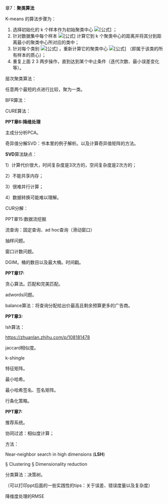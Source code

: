 章7：**聚类算法**



K-means 的算法步骤为：

1. 选择初始化的 k 个样本作为初始聚类中心 ![[公式]](https://www.zhihu.com/equation?tex=a%3D%7Ba_1%2Ca_2%2C%E2%80%A6a_k%7D) ；
2. 针对数据集中每个样本 ![[公式]](https://www.zhihu.com/equation?tex=x_i) 计算它到 k 个聚类中心的距离并将其分到距离最小的聚类中心所对应的类中；
3. 针对每个类别 ![[公式]](https://www.zhihu.com/equation?tex=a_j) ，重新计算它的聚类中心 ![[公式]](https://www.zhihu.com/equation?tex=a_j%3D%5Cfrac%7B1%7D%7B%5Cleft%7C+c_i+%5Cright%7C%7D%5Csum_%7Bx%5Cin+c_i%7Dx) （即属于该类的所有样本的质心）；
4. 重复上面 2 3 两步操作，直到达到某个中止条件（迭代次数、最小误差变化等）。



层次聚类算法：

任意两个最短的点进行比较，聚为一类。



BFR算法：



CURE算法：



**PPT章6:降维处理**

主成分分析PCA。

奇异值分解SVD：书本里的例子解析。以及计算奇异值矩阵的方法。

**SVD**算法缺点：

1）计算代价很大，时间复杂度是3次方的，空间复杂度是2次方的；

2）不能共享内存；

3）很难并行计算；

4）数据转换可能难以理解。

CUR分解：



PPT章15:数据流挖掘

流查询：固定查询、ad hoc查询（滑动窗口）

抽样问题。

窗口计数问题。

DGIM。桶的数目以及最大桶。时间戳。



**PPT章17:**

贪心算法。匹配和完美匹配。

adwords问题。

balance算法：将查询分配给出价最高且剩余预算更多的广告商。



**PPT章3:**

lsh算法：

https://zhuanlan.zhihu.com/p/108181478

jaccard相似度。

k-shingle

特征矩阵。

最小哈希。

最小哈希签名、签名矩阵。

行条化策略。



**PPT章7:**

推荐系统。

协同过滤：相似度计算；

方法：

Near-neighbor search in high dimensions (**LSH**) 

§ Clustering
 § Dimensionality reduction



分类算法：决策树。

（可以打印ppt后面的一些实践性的tips：关于误差、错误度量以及复杂度）

降维度处理的RMSE